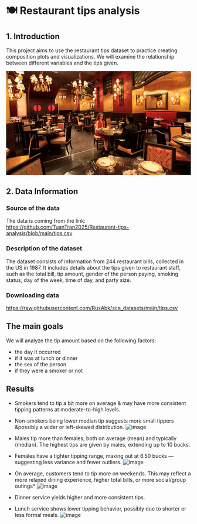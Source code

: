 # 🍽️ Restaurant tips analysis

## 1. Introduction 
This project aims to use the restaurant tips dataset to practice creating composition plots and visualizations. We will examine the relationship between different variables and the tips given.

![image](https://github.com/TuanTran2025/Restaurant-tips-analysis/blob/main/restaurant_img.jpg)

## 2. Data Information

### Source of the data
The data is coming from the link: https://github.com/TuanTran2025/Restaurant-tips-analysis/blob/main/tips.csv

### Description of the dataset
The dataset consists of information from 244 restaurant bills, collected in the US in 1987.
It includes details about the tips given to restaurant staff, such as the total bill, tip amount, gender of the person paying, smoking status, day of the week, time of day, and party size.

### Downloading data
https://raw.githubusercontent.com/RusAbk/sca_datasets/main/tips.csv

## The main goals
We will analyze the tip amount based on the following factors:
* the day it occurred
* if it was at lunch or dinner
* the sex of the person
* if they were a smoker or not

## Results
* Smokers tend to tip a bit more on average & may have more consistent tipping patterns at moderate-to-high levels.
* Non-smokers being lower median tip suggests more small tippers &possibly a wider or left-skewed distribution.
![image](https://github.com/user-attachments/assets/f8b02fd2-efca-4caa-804f-bdc262158792)

* Males tip more than females, both on average (mean) and typically (median). The highest tips are given by males, extending up to 10 bucks.
* Females have a tighter tipping range, maxing out at 6.50 bucks — suggesting less variance and fewer outliers.
![image](https://github.com/user-attachments/assets/a6308167-3728-41a3-88fb-44a273953ec8)

* On average, customers tend to tip more on weekends. This may reflect a more relaxed dining experience, higher total bills, or more social/group outings*
![image](https://github.com/user-attachments/assets/58c62e06-78fe-4755-a918-7b36479b9752)


* Dinner service yields higher and more consistent tips.
* Lunch service shows lower tipping behavior, possibly due to shorter or less formal meals.
![image](https://github.com/user-attachments/assets/adb1cf6a-0122-4d65-b762-942204a1c8b8)
